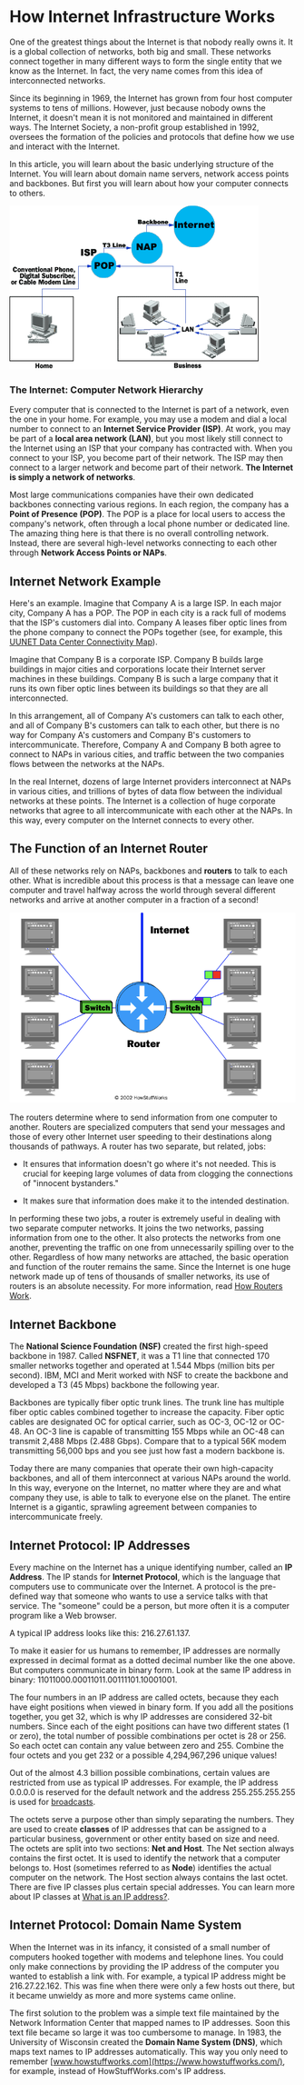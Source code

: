 # How Internet Infrastructure Works


One of the greatest things about the Internet is that nobody really owns it. It is a global collection of networks, both big and small. These networks connect together in many different ways to form the single entity that we know as the Internet. In fact, the very name comes from this idea of interconnected networks.

Since its beginning in 1969, the Internet has grown from four host computer systems to tens of millions. However, just because nobody owns the Internet, it doesn't mean it is not monitored and maintained in different ways. The Internet Society, a non-profit group established in 1992, oversees the formation of the policies and protocols that define how we use and interact with the Internet.

In this article, you will learn about the basic underlying structure of the Internet. You will learn about domain name servers, network access points and backbones. But first you will learn about how your computer connects to others.

![internet-infrastructure1.gif](./internet-infrastructure1.gif)

### The Internet: Computer Network Hierarchy

Every computer that is connected to the Internet is part of a network, even the one in your home. For example, you may use a modem and dial a local number to connect to an **Internet Service Provider (ISP)**. At work, you may be part of a **local area network (LAN)**, but you most likely still connect to the Internet using an ISP that your company has contracted with. When you connect to your ISP, you become part of their network. The ISP may then connect to a larger network and become part of their network. **The Internet is simply a network of networks**.

Most large communications companies have their own dedicated backbones connecting various regions. In each region, the company has a **Point of Presence (POP)**. The POP is a place for local users to access the company's network, often through a local phone number or dedicated line. The amazing thing here is that there is no overall controlling network. Instead, there are several high-level networks connecting to each other through **Network Access Points or NAPs**.

## Internet Network Example

Here's an example. Imagine that Company A is a large ISP. In each major city, Company A has a POP. The POP in each city is a rack full of modems that the ISP's customers dial into. Company A leases fiber optic lines from the phone company to connect the POPs together (see, for example, this [UUNET Data Center Connectivity Map](http://www.dyntex.com/our_network/uunet-map.html)).

Imagine that Company B is a corporate ISP. Company B builds large buildings in major cities and corporations locate their Internet server machines in these buildings. Company B is such a large company that it runs its own fiber optic lines between its buildings so that they are all interconnected.

In this arrangement, all of Company A's customers can talk to each other, and all of Company B's customers can talk to each other, but there is no way for Company A's customers and Company B's customers to intercommunicate. Therefore, Company A and Company B both agree to connect to NAPs in various cities, and traffic between the two companies flows between the networks at the NAPs.

In the real Internet, dozens of large Internet providers interconnect at NAPs in various cities, and trillions of bytes of data flow between the individual networks at these points. The Internet is a collection of huge corporate networks that agree to all intercommunicate with each other at the NAPs. In this way, every computer on the Internet connects to every other.

## The Function of an Internet Router

All of these networks rely on NAPs, backbones and **routers** to talk to each other. What is incredible about this process is that a message can leave one computer and travel halfway across the world through several different networks and arrive at another computer in a fraction of a second!

![ScreenShot11.png](./ScreenShot11.png)

The routers determine where to send information from one computer to another. Routers are specialized computers that send your messages and those of every other Internet user speeding to their destinations along thousands of pathways. A router has two separate, but related, jobs:

- It ensures that information doesn't go where it's not needed. This is crucial for keeping large volumes of data from clogging the connections of "innocent bystanders."

- It makes sure that information does make it to the intended destination.

In performing these two jobs, a router is extremely useful in dealing with two separate computer networks. It joins the two networks, passing information from one to the other. It also protects the networks from one another, preventing the traffic on one from unnecessarily spilling over to the other. Regardless of how many networks are attached, the basic operation and function of the router remains the same. Since the Internet is one huge network made up of tens of thousands of smaller networks, its use of routers is an absolute necessity. For more information, read [How Routers Work](https://computer.howstuffworks.com/router.htm).

## Internet Backbone

The **National Science Foundation (NSF)** created the first high-speed backbone in 1987. Called **NSFNET**, it was a T1 line that connected 170 smaller networks together and operated at 1.544 Mbps (million bits per second). IBM, MCI and Merit worked with NSF to create the backbone and developed a T3 (45 Mbps) backbone the following year.

Backbones are typically fiber optic trunk lines. The trunk line has multiple fiber optic cables combined together to increase the capacity. Fiber optic cables are designated OC for optical carrier, such as OC-3, OC-12 or OC-48. An OC-3 line is capable of transmitting 155 Mbps while an OC-48 can transmit 2,488 Mbps (2.488 Gbps). Compare that to a typical 56K modem transmitting 56,000 bps and you see just how fast a modern backbone is.

Today there are many companies that operate their own high-capacity backbones, and all of them interconnect at various NAPs around the world. In this way, everyone on the Internet, no matter where they are and what company they use, is able to talk to everyone else on the planet. The entire Internet is a gigantic, sprawling agreement between companies to intercommunicate freely.

## Internet Protocol: IP Addresses

Every machine on the Internet has a unique identifying number, called an **IP Address**. The IP stands for **Internet Protocol**, which is the language that computers use to communicate over the Internet. A protocol is the pre-defined way that someone who wants to use a service talks with that service. The "someone" could be a person, but more often it is a computer program like a Web browser.

A typical IP address looks like this: 216.27.61.137.

To make it easier for us humans to remember, IP addresses are normally expressed in decimal format as a dotted decimal number like the one above. But computers communicate in binary form. Look at the same IP address in binary: 11011000.00011011.00111101.10001001.

The four numbers in an IP address are called octets, because they each have eight positions when viewed in binary form. If you add all the positions together, you get 32, which is why IP addresses are considered 32-bit numbers. Since each of the eight positions can have two different states (1 or zero), the total number of possible combinations per octet is 28 or 256. So each octet can contain any value between zero and 255. Combine the four octets and you get 232 or a possible 4,294,967,296 unique values!

Out of the almost 4.3 billion possible combinations, certain values are restricted from use as typical IP addresses. For example, the IP address 0.0.0.0 is reserved for the default network and the address 255.255.255.255 is used for [broadcasts](https://computer.howstuffworks.com/lan-switch.htm).

The octets serve a purpose other than simply separating the numbers. They are used to create **classes** of IP addresses that can be assigned to a particular business, government or other entity based on size and need. The octets are split into two sections: **Net and Host**. The Net section always contains the first octet. It is used to identify the network that a computer belongs to. Host (sometimes referred to as **Node**) identifies the actual computer on the network. The Host section always contains the last octet. There are five IP classes plus certain special addresses. You can learn more about IP classes at [What is an IP address?](https://computer.howstuffworks.com/internet/basics/question549.htm).

## Internet Protocol: Domain Name System

When the Internet was in its infancy, it consisted of a small number of computers hooked together with modems and telephone lines. You could only make connections by providing the IP address of the computer you wanted to establish a link with. For example, a typical IP address might be 216.27.22.162. This was fine when there were only a few hosts out there, but it became unwieldy as more and more systems came online.

The first solution to the problem was a simple text file maintained by the Network Information Center that mapped names to IP addresses. Soon this text file became so large it was too cumbersome to manage. In 1983, the University of Wisconsin created the **Domain Name System (DNS)**, which maps text names to IP addresses automatically. This way you only need to remember [www.howstuffworks.com](https://www.howstuffworks.com/), for example, instead of HowStuffWorks.com's IP address.











